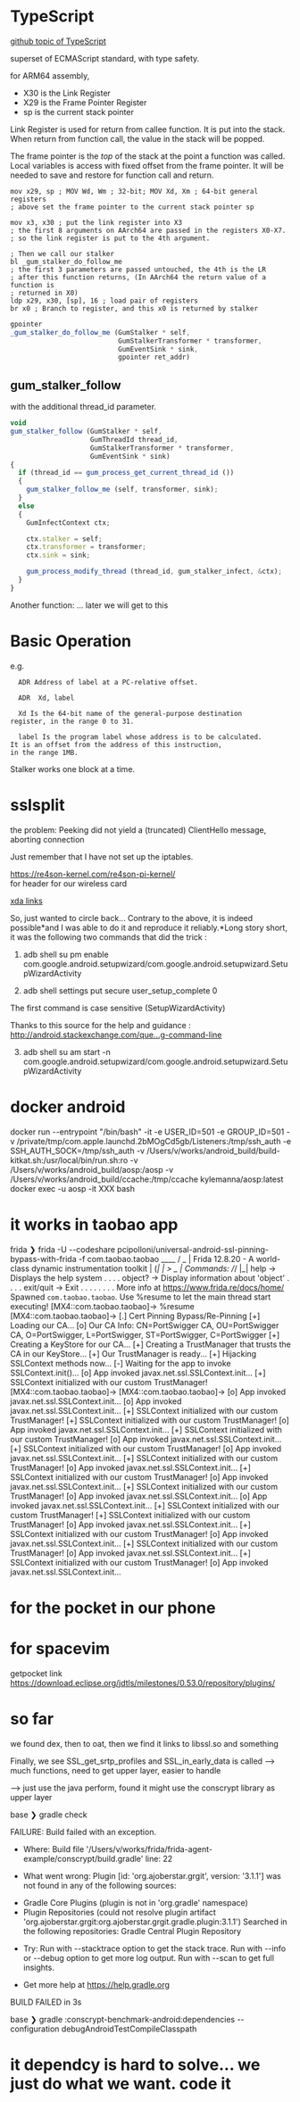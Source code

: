 # TypeScript

[github topic of TypeScript](https://github.com/topics/typescript)

superset of ECMAScript standard, with type safety.

for ARM64 assembly,

- X30 is the Link Register
- X29 is the Frame Pointer Register
- sp is the current stack pointer

Link Register is used for return from callee function. It is put into the stack.
When return from function call, the value in the stack will be popped. 

The frame pointer is the *top* of the stack at the point a function was called.
Local variables is access with fixed offset from the frame pointer.
It will be needed to save and restore for function call and return.

```ASM
mov x29, sp ; MOV Wd, Wm ; 32-bit; MOV Xd, Xm ; 64-bit general registers
; above set the frame pointer to the current stack pointer sp

mov x3, x30 ; put the link register into X3 
; the first 8 arguments on AArch64 are passed in the registers X0-X7.
; so the link register is put to the 4th argument.

; Then we call our stalker
bl _gum_stalker_do_follow_me
; the first 3 parameters are passed untouched, the 4th is the LR
; after this function returns, (In AArch64 the return value of a function is 
; returned in X0)
ldp x29, x30, [sp], 16 ; load pair of registers
br x0 ; Branch to register, and this x0 is returned by stalker
```
```javascript
gpointer
_gum_stalker_do_follow_me (GumStalker * self,
                           GumStalkerTransformer * transformer,
                           GumEventSink * sink,
                           gpointer ret_addr)


```
## gum_stalker_follow
with the additional thread_id parameter.

```javascript
void
gum_stalker_follow (GumStalker * self,
                    GumThreadId thread_id,
                    GumStalkerTransformer * transformer,
                    GumEventSink * sink)
{
  if (thread_id == gum_process_get_current_thread_id ())
  {
    gum_stalker_follow_me (self, transformer, sink);
  }
  else
  {
    GumInfectContext ctx;

    ctx.stalker = self;
    ctx.transformer = transformer;
    ctx.sink = sink;

    gum_process_modify_thread (thread_id, gum_stalker_infect, &ctx);
  }
}
```
Another function:
... later we will get to this

# Basic Operation
e.g.
```
  ADR Address of label at a PC-relative offset.

  ADR  Xd, label

  Xd Is the 64-bit name of the general-purpose destination
register, in the range 0 to 31.

  label Is the program label whose address is to be calculated.
It is an offset from the address of this instruction,
in the range 1MB.
```
Stalker works one block at a time.

# sslsplit

the problem:
Peeking did not yield a (truncated) ClientHello message, aborting connection

Just remember that I have not set up the iptables.


https://re4son-kernel.com/re4son-pi-kernel/  
for header for our wireless card

[xda links](https://forum.xda-developers.com/pixel/help/run-setupwizard-t3527414)



So, just wanted to circle back... Contrary to the above, it is indeed possible*and I was able to do it and reproduce it reliably.*Long story short, it was the following two commands that did the trick :

1. adb shell
su
pm enable com.google.android.setupwizard/com.google.android.setupwizard.SetupWizardActivity 

2. adb shell settings put secure user_setup_complete 0

The first command is case sensitive (SetupWizardActivity)

Thanks to this source for the help and guidance : http://android.stackexchange.com/que...g-command-line

3. adb shell
su
am start -n com.google.android.setupwizard/com.google.android.setupwizard.SetupWizardActivity


# docker android
docker run --entrypoint "/bin/bash" -it -e USER_ID=501 -e GROUP_ID=501 -v /private/tmp/com.apple.launchd.2bMOgCd5gb/Listeners:/tmp/ssh_auth -e SSH_AUTH_SOCK=/tmp/ssh_auth -v /Users/v/works/android_build/build-kitkat.sh:/usr/local/bin/run.sh:ro -v /Users/v/works/android_build/aosp:/aosp -v /Users/v/works/android_build/ccache:/tmp/ccache kylemanna/aosp:latest
docker exec -u aosp -it XXX bash

# it works in taobao app
frida ❯ frida -U --codeshare pcipolloni/universal-android-ssl-pinning-bypass-with-frida -f com.taobao.taobao
     ____
    / _  |   Frida 12.8.20 - A world-class dynamic instrumentation toolkit
   | (_| |
    > _  |   Commands:
   /_/ |_|       help      -> Displays the help system
   . . . .       object?   -> Display information about 'object'
   . . . .       exit/quit -> Exit
   . . . .
   . . . .   More info at https://www.frida.re/docs/home/
Spawned `com.taobao.taobao`. Use %resume to let the main thread start executing!
[MX4::com.taobao.taobao]-> %resume
[MX4::com.taobao.taobao]->
[.] Cert Pinning Bypass/Re-Pinning
[+] Loading our CA...
[o] Our CA Info: CN=PortSwigger CA, OU=PortSwigger CA, O=PortSwigger, L=PortSwigger, ST=PortSwigger, C=PortSwigger
[+] Creating a KeyStore for our CA...
[+] Creating a TrustManager that trusts the CA in our KeyStore...
[+] Our TrustManager is ready...
[+] Hijacking SSLContext methods now...
[-] Waiting for the app to invoke SSLContext.init()...
[o] App invoked javax.net.ssl.SSLContext.init...
[+] SSLContext initialized with our custom TrustManager!
[MX4::com.taobao.taobao]->
[MX4::com.taobao.taobao]-> [o] App invoked javax.net.ssl.SSLContext.init...
[o] App invoked javax.net.ssl.SSLContext.init...
[+] SSLContext initialized with our custom TrustManager!
[+] SSLContext initialized with our custom TrustManager!
[o] App invoked javax.net.ssl.SSLContext.init...
[+] SSLContext initialized with our custom TrustManager!
[o] App invoked javax.net.ssl.SSLContext.init...
[+] SSLContext initialized with our custom TrustManager!
[o] App invoked javax.net.ssl.SSLContext.init...
[+] SSLContext initialized with our custom TrustManager!
[o] App invoked javax.net.ssl.SSLContext.init...
[+] SSLContext initialized with our custom TrustManager!
[o] App invoked javax.net.ssl.SSLContext.init...
[+] SSLContext initialized with our custom TrustManager!
[o] App invoked javax.net.ssl.SSLContext.init...
[o] App invoked javax.net.ssl.SSLContext.init...
[+] SSLContext initialized with our custom TrustManager!
[+] SSLContext initialized with our custom TrustManager!
[o] App invoked javax.net.ssl.SSLContext.init...
[+] SSLContext initialized with our custom TrustManager!
[o] App invoked javax.net.ssl.SSLContext.init...
[+] SSLContext initialized with our custom TrustManager!
[o] App invoked javax.net.ssl.SSLContext.init...
[+] SSLContext initialized with our custom TrustManager!
[o] App invoked javax.net.ssl.SSLContext.init...

# for the pocket in our phone

# for spacevim
getpocket link
https://download.eclipse.org/jdtls/milestones/0.53.0/repository/plugins/


# so far
we found dex, then to oat, then we find it links to libssl.so and something

Finally, we see SSL_get_srtp_profiles and SSL_in_early_data is called
--> much functions, need to get upper layer, easier to handle

--> just use the java perform, found it might use the conscrypt library as upper layer


base ❯ gradle check

FAILURE: Build failed with an exception.

* Where:
Build file '/Users/v/works/frida/frida-agent-example/conscrypt/build.gradle' line: 22

* What went wrong:
Plugin [id: 'org.ajoberstar.grgit', version: '3.1.1'] was not found in any of the following sources:

- Gradle Core Plugins (plugin is not in 'org.gradle' namespace)
- Plugin Repositories (could not resolve plugin artifact 'org.ajoberstar.grgit:org.ajoberstar.grgit.gradle.plugin:3.1.1')
  Searched in the following repositories:
    Gradle Central Plugin Repository

* Try:
Run with --stacktrace option to get the stack trace. Run with --info or --debug option to get more log output. Run with --scan to get full insights.

* Get more help at https://help.gradle.org

BUILD FAILED in 3s

base ❯ gradle :conscrypt-benchmark-android:dependencies --configuration debugAndroidTestCompileClasspath
# it dependcy is hard to solve... we just do what we want. code it
